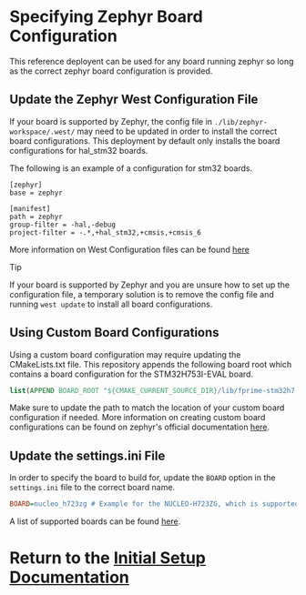 # Specifying Zephyr Board Configuration
This reference deployent can be used for any board running zephyr so long as the correct zephyr board configuration is provided. 

## Update the Zephyr West Configuration File

If your board is supported by Zephyr, the config file in `./lib/zephyr-workspace/.west/` may need to be updated in order to install the correct board configurations. This deployment by default only installs the board configurations for hal_stm32 boards.

The following is an example of a configuration for stm32 boards.
```
[zephyr]
base = zephyr

[manifest]
path = zephyr
group-filter = -hal,-debug
project-filter = -.*,+hal_stm32,+cmsis,+cmsis_6
```

More information on West Configuration files can be found [here](https://docs.zephyrproject.org/latest/develop/west/config.html)

> [!TIP]
> If your board is supported by Zephyr and you are unsure how to set up the configuration file, a temporary solution is to remove the config file and running `west update` to install all board configurations.

## Using Custom Board Configurations
Using a custom board configuration may require updating the CMakeLists.txt file. This repository appends the following board root which contains a board configuration for the STM32H753I-EVAL board.

```cmake
list(APPEND BOARD_ROOT "${CMAKE_CURRENT_SOURCE_DIR}/lib/fprime-stm32h7-zephyr")
```

Make sure to update the path to match the location of your custom board configuration if needed. More information on creating custom board configurations can be found on zephyr's official documentation [here](https://docs.zephyrproject.org/latest/hardware/porting/board_porting.html).

## Update the settings.ini File
In order to specify the board to build for, update the `BOARD` option in the `settings.ini` file to the correct board name.


```ini
BOARD=nucleo_h723zg # Example for the NUCLEO-H723ZG, which is supported by zephyr
```

A list of supported boards can be found [here](https://docs.zephyrproject.org/latest/boards/index.html#).

# Return to the [Initial Setup Documentation][initial-setup]

<!-- Links -->
[initial-setup]: ../main-content/initial-setup.md